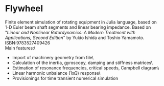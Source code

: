 # Flywheel
Finite element simulation of rotating equipment in Julia language, based on 1-D Euler beam shaft segments and linear bearing impedance.
Based on "*Linear and Nonlinear Rotordynamics: A Modern Treatment with Applications, Second Edition*" by Yukio Ishida and Toshio Yamamoto. ISBN:9783527409426\
Main features:\
* Import of machinery geometry from file\
* Calculation of the inertia, gyroscopy, damping and stiffness matrices\
* Estimation of resonance frequencies, critical speeds, Campbell diagram\
* Linear harmonic unbalance (1xΩ) response\
* Provisionings for time transient numerical simulation
